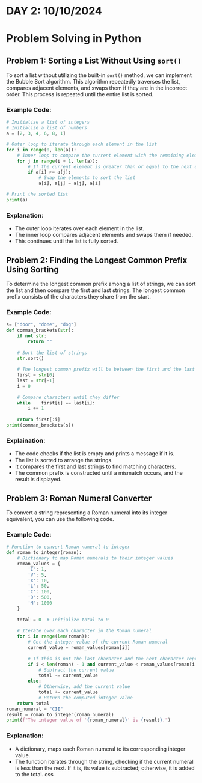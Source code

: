 # DAY 2: 10/10/2024
# Problem Solving in Python

## Problem 1: Sorting a List Without Using `sort()`

To sort a list without utilizing the built-in `sort()` method, we can implement the Bubble Sort algorithm. This algorithm repeatedly traverses the list, compares adjacent elements, and swaps them if they are in the incorrect order. This process is repeated until the entire list is sorted.

### Example Code:
```python
# Initialize a list of integers
# Initialize a list of numbers
a = [2, 3, 4, 6, 8, 1]

# Outer loop to iterate through each element in the list
for i in range(0, len(a)):
    # Inner loop to compare the current element with the remaining elements
    for j in range(i + 1, len(a)):
        # If the current element is greater than or equal to the next element
        if a[i] >= a[j]:
            # Swap the elements to sort the list
            a[i], a[j] = a[j], a[i]

# Print the sorted list
print(a)
```

### Explanation:
- The outer loop iterates over each element in the list.
- The inner loop compares adjacent elements and swaps them if needed.
- This continues until the list is fully sorted.

## Problem 2: Finding the Longest Common Prefix Using Sorting
To determine the longest common prefix among a list of strings, we can sort the list and then compare the first and last strings. The longest common prefix consists of the characters they share from the start.

### Example Code:
```python
s= ["door", "done", "dog"]
def comman_brackets(str):
    if not str:
        return ""
    
    # Sort the list of strings
    str.sort()
    
    # The longest common prefix will be between the first and the last string
    first = str[0]
    last = str[-1]
    i = 0
    
    # Compare characters until they differ
    while    first[i] == last[i]:
        i += 1
    
    return first[:i]
print(comman_brackets(s)) 
```

### Explaination:
- The code checks if the list is empty and prints a message if it is.
- The list is sorted to arrange the strings.
- It compares the first and last strings to find matching characters.
- The common prefix is constructed until a mismatch occurs, and the result is displayed.

## Problem 3: Roman Numeral Converter
To convert a string representing a Roman numeral into its integer equivalent, you can use the following code.

### Example Code:
```python
# Function to convert Roman numeral to integer
def roman_to_integer(roman):
    # Dictionary to map Roman numerals to their integer values
    roman_values = {
        'I': 1,
        'V': 5,
        'X': 10,
        'L': 50,
        'C': 100,
        'D': 500,
        'M': 1000
    }
    
    total = 0  # Initialize total to 0
    
    # Iterate over each character in the Roman numeral
    for i in range(len(roman)):
        # Get the integer value of the current Roman numeral
        current_value = roman_values[roman[i]]  
        
        # If this is not the last character and the next character represents a larger value
        if i < len(roman) - 1 and current_value < roman_values[roman[i + 1]]:
            # Subtract the current value
            total -= current_value  
        else:
            # Otherwise, add the current value
            total += current_value 
            # Return the computed integer value 
    return total  
roman_numeral = "CII"
result = roman_to_integer(roman_numeral)
print(f"The integer value of '{roman_numeral}' is {result}.")

```
### Explanation:
- A dictionary, maps each Roman numeral to its corresponding integer value.
- The function iterates through the string, checking if the current numeral is less than the next. If it is, its value is subtracted; otherwise, it is added to the total.
css
